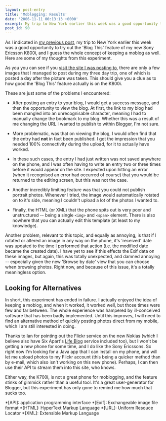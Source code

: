 ```yaml
---
layout: post-entry
title: 'Moblogging: Results'
date: '2006-11-11 00:13:13 +0000'
excerpt: My trip to New York earlier this week was a good opportunity to try out the 'Blog This' feature of my new Sony Ericsson K800i.
post_id: 90
---
```

As I indicated in [my previous post][1], my trip to New York earlier this week was a good opportunity to try out the 'Blog This' feature of my new Sony Ericsson K800i, and I guess the whole concept of keeping a moblog as well. Here are some of my thoughts from this experiment.

As you you can see if you [visit the site I was posting to][2], there are only a few images that I managed to post during my three day trip, one of which is posted a day after the picture was taken. This should give you a clue as to how good the 'Blog This' feature actually is on the K800i.

These are just some of the problems I encountered:

* After posting an entry to your blog, I would get a success message, and then the opportunity to view the blog. At first, the link to my blog had been mangled into an unrecognisable character, meaning I had to manually change the bookmark to my blog. Whether this was a result of me changing the URL I wanted to publish to within Blogger, I'm not sure.

* More problematic, was that on viewing the blog, I would often find that the entry had **not** in fact been published. I got the impression that you needed 100% connectivity during the upload, for it to actually have worked.

* In these such cases, the entry I had just written was not saved anywhere on the phone, and I was often having to write an entry two or three times before it would appear on the site. I expected upon hitting an error (when it recognised an error had occurred of course) that you would be returned to the editing screen, but this was not the case.

* Another incredibly limiting feature was that you could not publish portrait photos. Whenever I tried, the image would automatically rotated on to it's side, meaning I couldn't upload a lot of the photos I wanted to.

* Finally, the HTML (or XML) that the phone spits out is very poor and unstructured -- being a single `<img>` and `<span>` element. There is also nowhere that you can actually edit this template (at least to my knowledge).

Another problem, relevant to this topic, and equally as annoying, is that if I rotated or altered an image in any way on the phone, it's 'received' date was updated to the time I performed that action (i.e. the modified date became the created date). I have yet to see if this effects the Exif data on these images, but again, this was totally unexpected, and damned annoying -- especially given the new 'Browse by date' view that you can choose when browsing photos. Right now, and because of this issue, it's a totally meaningless option.

## Looking for Alternatives
In short, this experiment has ended in failure. I actually enjoyed the idea of keeping a moblog, and when it worked, it worked well, but those times were few and far between. The whole experience was hampered by ill-conceived software that has been badly implemented. Until this improves, I will need to find an alternative method of quickly posting photos direct from my mobile, which I am still interested in doing. 

Thanks to Ian for pointing out the Flickr service on the new Nokias (which I believe also have Six Apart's [Life Blog][3] service included too), but I won't be getting a new phone for some time, and I do like the Sony Ericssons. So right now I'm looking for a Java app that I can install on my phone, and will let me upload photos to my Flickr account (this being a quicker method than by e-mail, which also isn't working on this new phone). Perhaps, I can then use their API to stream them into this site, who knows.

Either way, the K700i, is not a great phone for moblogging, and the feature stinks of gimmick rather than a useful tool. It's a great user-generator for Blogger, but this experiment has only gone to remind me how much that sucks too.

[1]: /2006/11/moblogging_in_new_york/
[2]: http://lloydyweb.blogspot.com/
[3]: http://www.nokia.com/lifeblog

*[API]: application programming interface
*[Exif]: Exchangeable image file format
*[HTML]: HyperText Markup Language
*[URL]: Uniform Resouce Locator
*[XML]: Extensible Markup Language